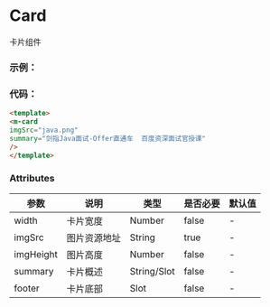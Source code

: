 # Card
卡片组件

### 示例：
<m-card  :imgSrc="require('./../.vuepress/publish/ai.jpg')" summary="剑指Python面试-Offer直通车 人人必修的人工智能课"></m-card>

### 代码：
```html
<template>
<m-card
imgSrc="java.png"
summary="剑指Java面试-Offer直通车  百度资深面试官授课"
/>
</template>
```

### Attributes
| 参数      | 说明         | 类型        | 是否必要 | 默认值 |
|-----------|--------------|-------------|----------|--------|
| width     | 卡片宽度     | Number      | false    | -      |
| imgSrc    | 图片资源地址 | String      | true     | -      |
| imgHeight | 图片高度     | Number      | false    | -      |
| summary   | 卡片概述     | String/Slot | false    | -      |
| footer    | 卡片底部     | Slot        | false    | -      |